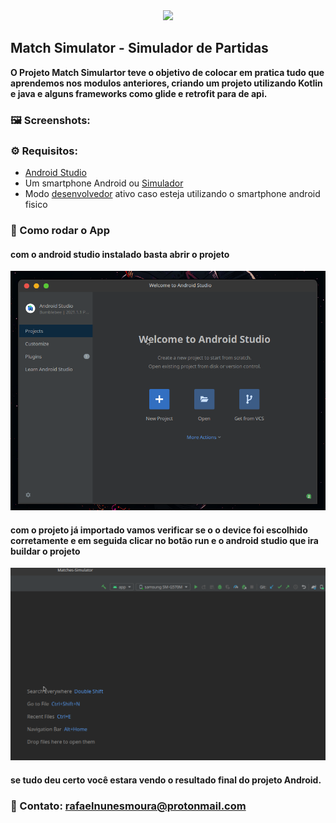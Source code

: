 <div align="center">
	<img src="https://hermes.digitalinnovation.one/tracks/fc241876-5384-4d19-b1ed-e92a689e1c8f.png" width="350">
</div>

 ## Match Simulator - Simulador de Partidas
**O Projeto Match Simulartor teve o objetivo de  colocar em pratica tudo que aprendemos nos modulos anteriores,  criando um projeto utilizando Kotlin e java e alguns frameworks como glide e retrofit para   de api.**
### 🖼️ Screenshots:

### ⚙️ Requisitos:
- [Android Studio](link)
- Um smartphone Android ou [Simulador](link)
- Modo [desenvolvedor](link) ativo caso esteja utilizando o smartphone android fisico

### 📱 Como rodar o App
#### com o android studio instalado basta abrir o projeto
<div align="center">
	<img src="assets/abrir-o-projeto.png" width="550">
</div>

#### com o projeto já importado vamos verificar se o o device foi escolhido corretamente e  em seguida  clicar no botão run e o android studio que ira buildar o projeto 
<div align="center">
	<img src="assets/rodar-app.png" width="600">
</div>

#### se tudo deu certo você estara vendo o resultado final do projeto Android.

###  :email: Contato: rafaelnunesmoura@protonmail.com
